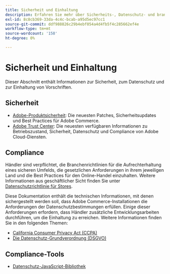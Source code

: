 ```yaml
---
title: Sicherheit und Einhaltung
description: Erfahren Sie mehr über Sicherheits-, Datenschutz- und branchenspezifische Compliance-Ressourcen für Ihr Adobe Commerce-Projekt.
exl-id: 8c8cb369-33da-4c4c-bcab-a95d5ec97cc1
source-git-commit: ddf988826c29b4ebf054a4d4fb5f4c285662ef4e
workflow-type: tm+mt
source-wordcount: '158'
ht-degree: 0%

---
```


# Sicherheit und Einhaltung

Dieser Abschnitt enthält Informationen zur Sicherheit, zum Datenschutz und zur Einhaltung von Vorschriften.

## Sicherheit

- [Adobe-Produktsicherheit](https://helpx.adobe.com/security.html): Die neuesten Patches, Sicherheitsupdates und Best Practices für Adobe Commerce.
- [Adobe Trust Center](https://www.adobe.com/trust.html): Die neuesten verfügbaren Informationen zu Betriebszustand, Sicherheit, Datenschutz und Compliance von Adobe Cloud-Diensten.

## Compliance

Händler sind verpflichtet, die Branchenrichtlinien für die Aufrechterhaltung eines sicheren Umfelds, die gesetzlichen Anforderungen in ihrem jeweiligen Land und die Best Practices für den Online-Handel einzuhalten. Weitere Informationen aus geschäftlicher Sicht finden Sie unter [Datenschutzrichtlinie für Stores](https://experienceleague.adobe.com/docs/commerce-admin/start/compliance/privacy/privacy-policy.html).

Diese Dokumentation enthält die technischen Informationen, mit denen sichergestellt werden soll, dass Adobe Commerce-Installationen die Anforderungen der Datenschutzbestimmungen erfüllen. Einige dieser Anforderungen erfordern, dass Händler zusätzliche Entwicklungsarbeiten durchführen, um die Einhaltung zu erreichen. Weitere Informationen finden Sie in den folgenden Themen:

- [California Consumer Privacy Act (CCPA)](privacy/ccpa.md)
- [Die Datenschutz-Grundverordnung (DSGVO)](privacy/gdpr.md)

## Compliance-Tools

- [Datenschutz-JavaScript-Bibliothek](privacy/javascript-library.md)
